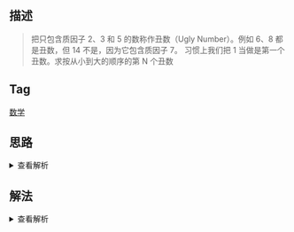 ## 描述

> 把只包含质因子 2、3 和 5 的数称作丑数（Ugly Number）。例如 6、8 都是丑数，但 14 不是，因为它包含质因子 7。 习惯上我们把 1 当做是第一个丑数。求按从小到大的顺序的第 N 个丑数

## Tag

[数学](/_posts/sort#数学)

## 思路

<details>
<summary>查看解析</summary>

这种有规律的数字最简单的做法就是穷举，就好像我们要找质数只能通过穷举来做一样，丑数一样可以通过穷举来做

但是穷举有个问题就是效率慢，随着数字值的变大，每遍历一个数的时间复杂度都有可能达到 logn，那么整体的时间复杂度就是 mlogm 了，其中 m 为第 n 个丑数的大小（即穷举到它时需要遍历的次数）,logm 表示每个数 m 我们都需要单独遍历 logm 次

对于质数，它只能穷举是因为分布没有规律，那么对于丑数是否还有这个必要呢？换句话说，丑数的分布是不是存在规律呢？

如果暂时想不出来规律，没关系，我们列举靠前的几个丑数来分析一下

1, 2, 3, 4, 5, 6, 8, 9, 10, 12, 15, 16, 18, 20, 24, 25, 30...

因为丑数都是只有 235 的质数，所以我们可以看到丑数之间的关系变化

1 => 2, 3, 5
2 => 4, 6, 10
3 => 6, 9, 15
4 => 8, 12, 20
6 => 12, 18, 30
8 => 16, 24, 40
...

看到上述的形式第一时间就要想起 BFS，没错，这实际上就是一个广度优先遍历的问题，我们用一个下标记录目前遍历了几个点，到点了就停止遍历，此外还需要注意，比如我们把 2 从[2,3,5]中出队，4，6，10 不是直接入队，而是要在队列中插入到合适的位置，当然如果出现重复则不插入，总共三个点的插入过程，时间复杂度为 O(n)，总的时间复杂度为 O(n^2)，当数足够大的时候，该方法的时间复杂度是高于穷举法的

此外，本题比较特殊的一点在于它的质因数都比较小，甚至包含了 2，这意味着穷举法也不会有很多的无效计算（比如 13，14 这种不可能为丑数的值），一旦质因数变大，比如 13，17 等，第二种方法的效率性就会显著提升

</details>

## 解法

<details>
<summary>查看解析</summary>

> 穷举法

```js
function GetUglyNumber_Solution(index) {
	function isUgly(num) {
		while (num !== 1) {
			if (num % 2 === 0) {
				num = num / 2
			} else if (num % 3 === 0) {
				num = num / 3
			} else if (num % 5 === 0) {
				num = num / 5
			} else {
				return false
			}
		}
		return true
	}
	let hasUgly = 0
	let curr = 1
	while (hasUgly < index) {
		if (isUgly(curr)) hasUgly++
		curr++
	}
	return curr
}
```

> 找规律法

```js
function GetUglyNumber_Solution(n) {
	function push(num) {
		let i = 0
		while (queue[i] < num) {
			i++
		}
		if (queue[i] !== num) queue.splice(i, 0, num)
	}
	if (n === 0) return 0
	if (n === 1) return 1
	let index = 0
	let curr = 1
	let queue = [curr]
	let [n1, n2, n3] = [0, 0, 0]
	while (index < n) {
		curr = queue.shift()
		;[n1, n2, n3] = [curr * 2, curr * 3, curr * 5]
		push(n1)
		push(n2)
		push(n3)
		index++
	}
	return curr
}
```

</details>
